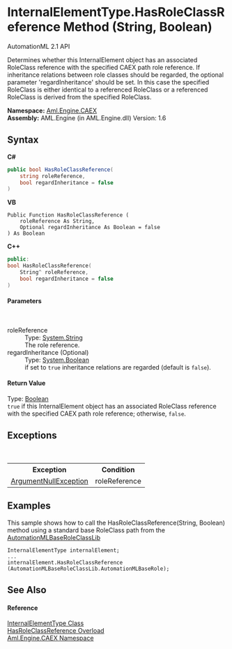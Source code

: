 # InternalElementType.HasRoleClassReference Method (String, Boolean)
AutomationML 2.1 API 

Determines whether this InternalElement object has an associated RoleClass reference with the specified CAEX path role reference. If inheritance relations between role classes should be regarded, the optional parameter 'regardInheritance' should be set. In this case the specified RoleClass is either identical to a referenced RoleClass or a referenced RoleClass is derived from the specified RoleClass.

**Namespace:**&nbsp;<a href="N_Aml_Engine_CAEX">Aml.Engine.CAEX</a><br />**Assembly:**&nbsp;AML.Engine (in AML.Engine.dll) Version: 1.6

## Syntax

**C#**<br />
``` C#
public bool HasRoleClassReference(
	string roleReference,
	bool regardInheritance = false
)
```

**VB**<br />
``` VB
Public Function HasRoleClassReference ( 
	roleReference As String,
	Optional regardInheritance As Boolean = false
) As Boolean
```

**C++**<br />
``` C++
public:
bool HasRoleClassReference(
	String^ roleReference, 
	bool regardInheritance = false
)
```


#### Parameters
&nbsp;<dl><dt>roleReference</dt><dd>Type: <a href="https://docs.microsoft.com/dotnet/api/system.string" target="_parent" rel="noopener noreferrer">System.String</a><br />The role reference.</dd><dt>regardInheritance (Optional)</dt><dd>Type: <a href="https://docs.microsoft.com/dotnet/api/system.boolean" target="_parent" rel="noopener noreferrer">System.Boolean</a><br />if set to `true` inheritance relations are regarded (default is `false`).</dd></dl>

#### Return Value
Type: <a href="https://docs.microsoft.com/dotnet/api/system.boolean" target="_parent" rel="noopener noreferrer">Boolean</a><br />`true` if this InternalElement object has an associated RoleClass reference with the specified CAEX path role reference; otherwise, `false`.

## Exceptions
&nbsp;<table><tr><th>Exception</th><th>Condition</th></tr><tr><td><a href="https://docs.microsoft.com/dotnet/api/system.argumentnullexception" target="_parent" rel="noopener noreferrer">ArgumentNullException</a></td><td>roleReference</td></tr></table>

## Examples
This sample shows how to call the HasRoleClassReference(String, Boolean) method using a standard base RoleClass path from the <a href="T_Aml_Engine_AmlObjects_AutomationMLBaseRoleClassLib">AutomationMLBaseRoleClassLib</a>
```
InternalElementType internalElement;
...
internalElement.HasRoleClassReference (AutomationMLBaseRoleClassLib.AutomationMLBaseRole);
```


## See Also


#### Reference
<a href="T_Aml_Engine_CAEX_InternalElementType">InternalElementType Class</a><br /><a href="Overload_Aml_Engine_CAEX_InternalElementType_HasRoleClassReference">HasRoleClassReference Overload</a><br /><a href="N_Aml_Engine_CAEX">Aml.Engine.CAEX Namespace</a><br />